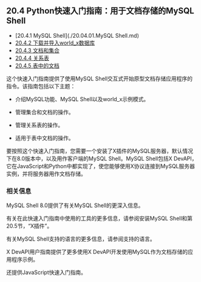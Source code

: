 ## 20.4 Python快速入门指南：用于文档存储的MySQL Shell

- [20.4.1 MySQL Shell](./20.04.01.MySQL Shell.md)
- [20.4.2 下载并导入world_x数据库](./20.04.02.下载并导入world_x数据库.md)
- [20.4.3 文档和集合](./20.04.03.文档和集合/20.04.03.00.文档和集合.md)
- [20.4.4 关系表](./20.04.04.关系表/20.04.04.00.关系表.md)
- [20.4.5 表中的文档](./20.04.05.表中的文档.md)

这个快速入门指南提供了使用MySQL Shell交互式开始原型文档存储应用程序的指令。该指南包括以下主题：

- 介绍MySQL功能、MySQL Shell以及world_x示例模式。

- 管理集合和文档的操作。

- 管理关系表的操作。

- 适用于表中文档的操作。


要按照这个快速入门指南，您需要一个安装了X插件的MySQL服务器，默认情况下在8.0版本中，以及用作客户端的MySQL Shell。MySQL Shell包括X DevAPI，它在JavaScript和Python中都实现了，使您能够使用X协议连接到MySQL服务器实例，并将服务器用作文档存储。

### 相关信息

MySQL Shell 8.0提供了有关MySQL Shell的更深入信息。

有关在此快速入门指南中使用的工具的更多信息，请参阅安装MySQL Shell和第20.5节，“X插件”。

有关MySQL Shell支持的语言的更多信息，请参阅支持的语言。

X DevAPI用户指南提供了更多使用X DevAPI开发使用MySQL作为文档存储的应用程序示例。

还提供JavaScript快速入门指南。